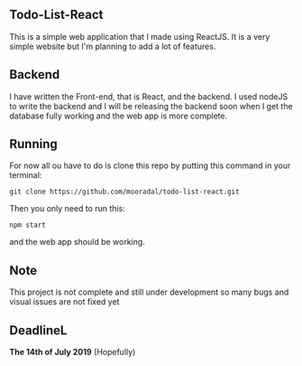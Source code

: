 ## Todo-List-React

This is a simple web application that I made using ReactJS.
It is a very simple website but I'm planning to add a lot of features.

## Backend

I have written the Front-end, that is React, and the backend. I used nodeJS to write the backend
and I will be releasing the backend soon when I get the database fully working and the web app is
more complete.

## Running

For now all ou have to do is clone this repo by putting this command in your terminal:
```
git clone https://github.com/mooradal/todo-list-react.git
```

Then you only need to run this:
```
npm start
```

and the web app should be working.

## Note

This project is not complete and still under development so many bugs and visual issues are not fixed yet

## DeadlineL

**The 14th of July 2019** (Hopefully)

